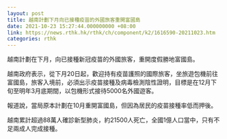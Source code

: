 ```yaml
---
layout: post
title: 越南計劃下月向已接種疫苗的外國旅客重開富國島
date: 2021-10-23 15:27:44.000000000 +08:00
link: https://news.rthk.hk/rthk/ch/component/k2/1616590-20211023.htm
categories: rthk
---
```


越南計劃在下月，向已接種新冠疫苗的外國旅客，重開度假勝地富國島。

越南政府表示，從下月20日起，歡迎持有疫苗護照的國際旅客，坐旅遊包機前往富國島，旅客入境前，必須出示疫苗接種及病毒檢測陰性證明，目標是在12月下旬至明年3月底期間，以包機形式接待5000名外國遊客。

報道說，當局原本計劃在10月重開富國島，但因為居民的疫苗接種率低而押後。

越南累計超過88萬人確診新型肺炎，約21500人死亡，全國1億人口當中，只有不足兩成人完成接種。
